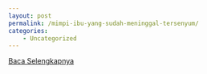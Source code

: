 ```yaml
---
layout: post
permalink: /mimpi-ibu-yang-sudah-meninggal-tersenyum/
categories:
    - Uncategorized
---
```


[Baca Selengkapnya](/04)
